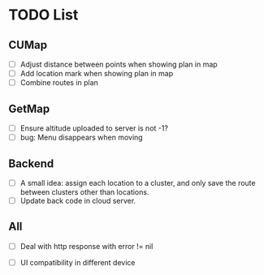 # TODO List

## CUMap

- [ ] Adjust distance between points when showing plan in map
- [ ] Add location mark when showing plan in map
- [ ] Combine routes in plan

## GetMap

- [ ] Ensure altitude uploaded to server is not -1?
- [ ] bug: Menu disappears when moving

## Backend

- [ ] A small idea: assign each location to a cluster, and only save the route between clusters other than locations.
- [ ] Update back code in cloud server.

## All

- [ ] Deal with http response with error != nil
- [ ] UI compatibility in different device

